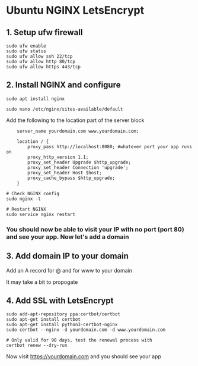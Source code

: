 # Ubuntu NGINX LetsEncrypt

## 1. Setup ufw firewall
```
sudo ufw enable
sudo ufw status
sudo ufw allow ssh 22/tcp
sudo ufw allow http 80/tcp
sudo ufw allow https 443/tcp
```

## 2. Install NGINX and configure
```
sudo apt install nginx

sudo nano /etc/nginx/sites-available/default
```
Add the following to the location part of the server block
```
    server_name yourdomain.com www.yourdomain.com;

    location / {
        proxy_pass http://localhost:8080; #whatever port your app runs on
        proxy_http_version 1.1;
        proxy_set_header Upgrade $http_upgrade;
        proxy_set_header Connection 'upgrade';
        proxy_set_header Host $host;
        proxy_cache_bypass $http_upgrade;
    }
```
```
# Check NGINX config
sudo nginx -t

# Restart NGINX
sudo service nginx restart
```

### You should now be able to visit your IP with no port (port 80) and see your app. Now let's add a domain

## 3. Add domain IP to your domain
Add an A record for @ and for www to your domain

It may take a bit to propogate

## 4. Add SSL with LetsEncrypt
```
sudo add-apt-repository ppa:certbot/certbot
sudo apt-get install certbot
sudo apt-get install python3-certbot-nginx
sudo certbot --nginx -d yourdomain.com -d www.yourdomain.com

# Only valid for 90 days, test the renewal process with
certbot renew --dry-run
```

Now visit https://yourdomain.com and you should see your app
